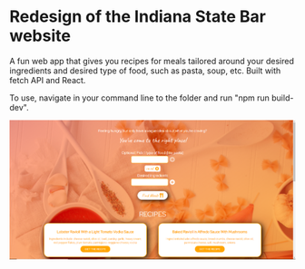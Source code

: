 # Redesign of the Indiana State Bar website

A fun web app that gives you recipes for meals tailored around your desired ingredients and desired type of food, such as pasta, soup, etc. Built with fetch API and React.

To use, navigate in your command line to the folder and run "npm run build-dev".

![homepage](screengrab.PNG)
